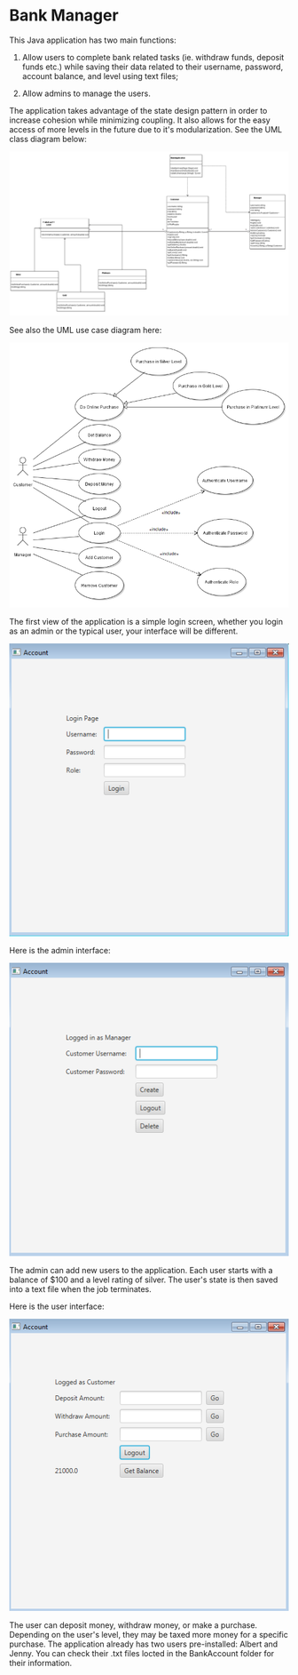 # Bank Manager

This Java application has two main functions:


1. Allow users to complete bank related tasks (ie. withdraw funds, deposit funds etc.) while saving their data related to their username, password, account balance, and level using text files;


2. Allow admins to manage the users.


The application takes advantage of the state design pattern in order to increase cohesion while minimizing coupling. It also allows for the easy access of more levels in the future due to it's modularization. See the UML class diagram below:


![](images/umlclass.png)


See also the UML use case diagram here:


![](images/umlusecase.png)


The first view of the application is a simple login screen, whether you login as an admin or the typical user, your interface will be different.


![](images/login.png)


Here is the admin interface:


![](images/admin.png)


The admin can add new users to the application. Each user starts with a balance of $100 and a level rating of silver. The user's state is then saved into a text file when the job terminates.


Here is the user interface:


![](images/user.png)


The user can deposit money, withdraw money, or make a purchase. Depending on the user's level, they may be taxed more money for a specific purchase. The application already has two users pre-installed: Albert and Jenny. You can check their .txt files locted in the BankAccount folder for their information.